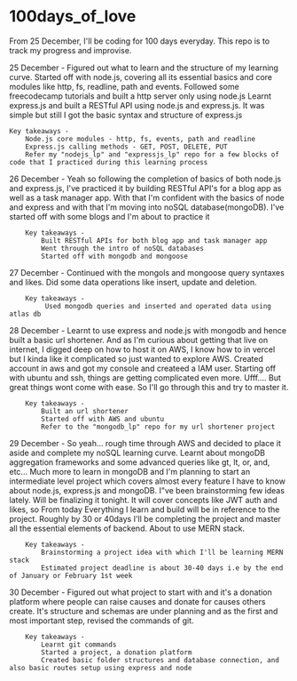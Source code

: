 # 100days_of_love

From 25 December, I'll be coding for 100 days everyday. This repo is to track my progress and improvise.

25 December -
    Figured out what to learn and the structure of my learning curve. Started off with node.js, covering all its essential basics and core modules like http, fs, readline, path and events. Followed some freecodecamp tutorials and built a http server only using node.js
    Learnt express.js and built a RESTful API using node.js and express.js. It was simple but still I got the basic syntax and structure of express.js

    Key takeaways -
        Node.js core modules - http, fs, events, path and readline
        Express.js calling methods - GET, POST, DELETE, PUT
        Refer my "nodejs_lp" and "expressjs_lp" repo for a few blocks of code that I practiced during this learning process

26 December - 
    Yeah so following the completion of basics of both node.js and express.js, I've practiced it by building RESTful API's for a blog app as well as a task manager app. With that I'm confident with the basics of node and express and with that I'm moving into noSQL database(mongoDB). I've started off with some blogs and I'm about to practice it

        Key takeaways - 
            Built RESTful APIs for both blog app and task manager app
            Went through the intro of noSQL databases
            Started off with mongodb and mongoose

27 December -
    Continued with the mongols and mongoose query syntaxes and likes. Did some data operations like insert, update and deletion.
        
        Key takeaways -
             Used mongodb queries and inserted and operated data using atlas db

28 December - 
    Learnt to use express and node.js with mongodb and hence built a basic url shortener. And as I'm curious about getting that live on internet, I digged deep on how to host it on AWS, I know how to in vercel but I kinda like it complicated so just wanted to explore AWS. Created account in aws and got my console and createed a IAM user. Starting off with ubuntu and ssh, things are getting complicated even more. Ufff.... But great things wont come with ease. So I'll go through this and try to master it.

        Key takeaways - 
            Built an url shortener
            Started off with AWS and ubuntu
            Refer to the "mongodb_lp" repo for my url shortener project
29 December - 
    So yeah... rough time through AWS and decided to place it aside and complete my noSQL learning curve. Learnt about mongoDB aggregation frameworks and some advanced queries like gt, lt, or, and, etc...
Much more to learn in mongoDB and I'm planning to start an intermediate level project which covers almost every feature I have to know about node.js, express.js and mongoDB. I"ve been brainstorming few ideas lately. Will be finalizing it tonight. It will cover concepts like JWT auth and likes, so From today Everything I learn and build will be in reference to the project. Roughly by 30 or 40days I'll be completing the project and master all the essential elements of backend. About to use MERN stack.

        Key takeaways - 
            Brainstorming a project idea with which I'll be learning MERN stack
            Estimated project deadline is about 30-40 days i.e by the end of January or February 1st week

30 December -
    Figured out what project to start with and it's a donation platform where people can raise causes and donate for causes others create. It's structure and schemas are under planning and as the first and most important step, revised the commands of git. 

        Key takeaways - 
            Learnt git commands
            Started a project, a donation platform
            Created basic folder structures and database connection, and also basic routes setup using express and node
